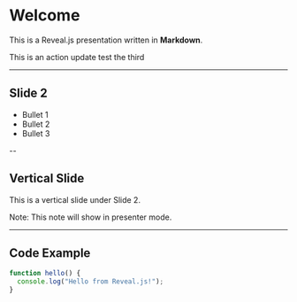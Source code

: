 # Welcome

This is a Reveal.js presentation written in **Markdown**.

This is an action update test the third

---

## Slide 2

- Bullet 1
- Bullet 2
- Bullet 3

--

## Vertical Slide

This is a vertical slide under Slide 2.

Note: This note will show in presenter mode.

---

## Code Example

```js
function hello() {
  console.log("Hello from Reveal.js!");
}
```
